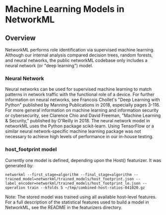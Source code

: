 # Machine Learning Models in NetworkML

## Overview

NetworkML performs role identification via supervised machine learning. Although our 
internal analysis compared decision trees, random forests, and neural networks, the public
networkML codebase only includes a neural network (or "deep learning") model.

### Neural Network
Neural networks can be used for supervised machine learning to match patterns in network
traffic with the functional role of a device. For further information on neural networks,
see Francois Chollet's "Deep Learning with Python" published by Manning
Publications in 2018, especially pages 3-116. For more general information on machine 
learning and information security or cybersecurity, see Clarence 
Chio and David Freeman, "Machine Learning & Security," published by O'Reilly
in 2018. The neural network model in networkML uses the Python package scikit-learn. Using
TensorFlow or a similar neural network-specific machine learning package was not necessary
to achieve high levels of performance in our in-house testing.

### host_footprint model

Currently one model is defined, depending upon the Host() featurizer. It was generated by:

~~~~
networkml --first_stage=algorithm --final_stage=algorithm --trained_model=networkml/trained_models/host_footprint.json --label_encoder=networkml/trained_models/host_footprint_le.json --operation train --kfolds 5 ~/tmp/combined-host-ratios-041020.gz
~~~~

Note: The stored model was trained using all available host-level features. For a full description of the statistical features used to build a model in NetworkML, see the README in the featurizers directory.
